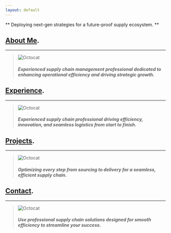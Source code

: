 ```yaml
---
layout: default
---
```


** Deploying next-gen strategies for a future-proof supply ecosystem. **

## [About Me](./aboutme.html).
***
> ![Octocat](https://github.githubassets.com/images/icons/emoji/octocat.png) 
>
> ##### Experienced supply chain management professional dedicated to enhancing operational efficiency and driving strategic growth.

## [Experience](./experience.html).
***
> ![Octocat](https://github.githubassets.com/images/icons/emoji/octocat.png)
>
> ##### Experienced supply chain professional driving efficiency, innovation, and seamless logistics from start to finish.

## [Projects](./projects.html).
***
> ![Octocat](https://github.githubassets.com/images/icons/emoji/octocat.png)
>
> ##### Optimizing every step from sourcing to delivery for a seamless, efficient supply chain.

## [Contact](./contact.html).
***
> ![Octocat](https://github.githubassets.com/images/icons/emoji/octocat.png)
>
> ##### Use professional supply chain solutions designed for smooth efficiency to streamline your success.

